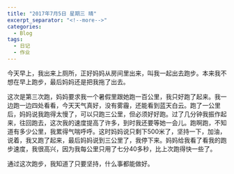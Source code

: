 ```yaml
---
title: "2017年7月5日 星期三 晴"
excerpt_separator: "<!--more-->"
categories:
  - Blog
tags:
  - 日记
  - 作业
---
```


今天早上，我出来上厕所，正好妈妈从房间里出来，叫我一起出去跑步。本来我不想在早上跑步，最后妈妈还是把我拖了出去。
<!--more-->

这次是第三次跑，妈妈要求我一个暑假里跟她跑一百公里，我只好跑了起来。我一边跑一边四处看看，今天天气真好，没有雾霾，还能看到蓝天白云。跑了一公里后，妈妈说我跑得太慢了，可以只跑三公里，但必须好好跑。过了几分钟我振作起来，往回跑去，这次我的速度提高了许多，到时我还要等她一会儿。跑啊跑，不知道有多少公里，我累得气喘呼呼。这时妈妈说只剩下500米了，坚持一下，加油，说着，我又跑了起来，最后妈妈说到三公里了，我停下来。妈妈给我看了看我的跑步速度，我很高兴，因为我每公里只用了七分40多秒，比上次跑得快一些了。

通过这次跑步，我知道了只要坚持，什么事都能做好。